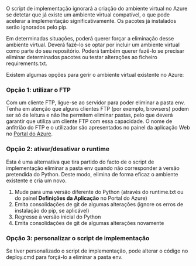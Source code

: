 O script de implementação ignorará a criação do ambiente virtual no Azure se detetar que já existe um ambiente virtual compatível,  o que pode acelerar a implementação significativamente.  Os pacotes já instalados serão ignorados pelo pip.

Em determinadas situações, poderá querer forçar a eliminação desse ambiente virtual.  Deverá fazê-lo se optar por incluir um ambiente virtual como parte do seu repositório.  Poderá também querer fazê-lo se precisar eliminar determinados pacotes ou testar alterações ao ficheiro requirements.txt.

Existem algumas opções para gerir o ambiente virtual existente no Azure:

### <a name="option-1-use-ftp"></a>Opção 1: utilizar o FTP
Com um cliente FTP, ligue-se ao servidor para poder eliminar a pasta env.  Tenha em atenção que alguns clientes FTP (por exemplo, browsers) podem ser só de leitura e não lhe permitem eliminar pastas, pelo que deverá garantir que utiliza um cliente FTP com essa capacidade.  O nome de anfitrião do FTP e o utilizador são apresentados no painel da aplicação Web no [Portal do Azure](https://portal.azure.com).

### <a name="option-2-toggle-runtime"></a>Opção 2: ativar/desativar o runtime
Esta é uma alternativa que tira partido do facto de o script de implementação eliminar a pasta env quando não corresponder à versão pretendida do Python.  Deste modo, elimina de forma eficaz o ambiente existente e cria um novo.

1. Mude para uma versão diferente do Python (através do runtime.txt ou do painel **Definições da Aplicação** no Portal do Azure)
2. Emita consolidações de git de algumas alterações (ignore os erros de instalação do pip, se aplicável)
3. Regresse à versão inicial do Python
4. Emita consolidações de git de algumas alterações novamente

### <a name="option-3-customize-deployment-script"></a>Opção 3: personalizar o script de implementação
Se tiver personalizado o script de implementação, pode alterar o código no deploy.cmd para forçá-lo a eliminar a pasta env.



<!--HONumber=Nov16_HO2-->


